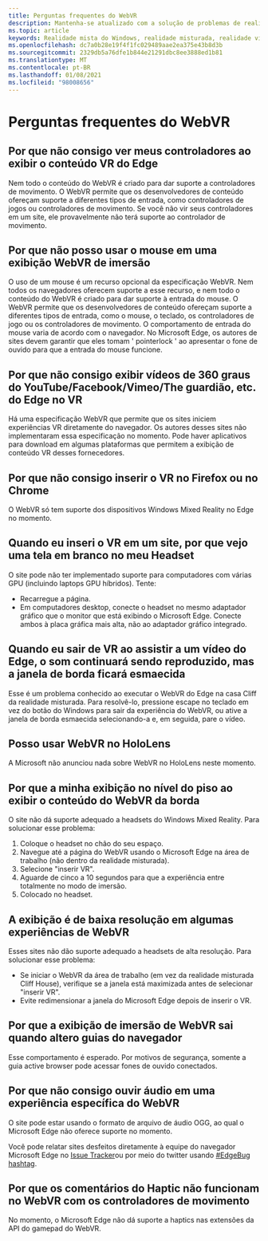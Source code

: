 ```yaml
---
title: Perguntas frequentes do WebVR
description: Mantenha-se atualizado com a solução de problemas de realidade misturada para aplicativos Web que vão além da nossa documentação de suporte padrão do consumidor.
ms.topic: article
keywords: Realidade mista do Windows, realidade misturada, realidade virtual, VR, Sr, solução de problemas, erros, ajuda, suporte, WebVR
ms.openlocfilehash: dc7a0b28e19f4f1fc029489aae2ea375e43b8d3b
ms.sourcegitcommit: 2329db5a76dfe1b844e21291dbc8ee3888ed1b81
ms.translationtype: MT
ms.contentlocale: pt-BR
ms.lasthandoff: 01/08/2021
ms.locfileid: "98008656"
---
```

# <a name="webvr-faqs"></a>Perguntas frequentes do WebVR

## <a name="why-cant-i-see-my-controllers-when-viewing-vr-content-from-edge"></a>Por que não consigo ver meus controladores ao exibir o conteúdo VR do Edge

Nem todo o conteúdo do WebVR é criado para dar suporte a controladores de movimento. O WebVR permite que os desenvolvedores de conteúdo ofereçam suporte a diferentes tipos de entrada, como controladores de jogos ou controladores de movimento. Se você não vir seus controladores em um site, ele provavelmente não terá suporte ao controlador de movimento.

## <a name="why-cant-i-use-the-mouse-in-an-immersive-webvr-view"></a>Por que não posso usar o mouse em uma exibição WebVR de imersão

O uso de um mouse é um recurso opcional da especificação WebVR. Nem todos os navegadores oferecem suporte a esse recurso, e nem todo o conteúdo do WebVR é criado para dar suporte à entrada do mouse. O WebVR permite que os desenvolvedores de conteúdo ofereçam suporte a diferentes tipos de entrada, como o mouse, o teclado, os controladores de jogo ou os controladores de movimento. O comportamento de entrada do mouse varia de acordo com o navegador. No Microsoft Edge, os autores de sites devem garantir que eles tomam ' pointerlock ' ao apresentar o fone de ouvido para que a entrada do mouse funcione.

## <a name="why-cant-i-view-360-degree-videos-from-youtubefacebookvimeothe-guardian-etc-from-edge-in-vr"></a>Por que não consigo exibir vídeos de 360 graus do YouTube/Facebook/Vimeo/The guardião, etc. do Edge no VR

Há uma especificação WebVR que permite que os sites iniciem experiências VR diretamente do navegador. Os autores desses sites não implementaram essa especificação no momento. Pode haver aplicativos para download em algumas plataformas que permitem a exibição de conteúdo VR desses fornecedores.

## <a name="why-cant-i-enter-vr-from-firefox-or-chrome"></a>Por que não consigo inserir o VR no Firefox ou no Chrome

O WebVR só tem suporte dos dispositivos Windows Mixed Reality no Edge no momento.

## <a name="when-i-enter-vr-from-a-website-why-do-i-see-a-blank-screen-in-my-headset"></a>Quando eu inseri o VR em um site, por que vejo uma tela em branco no meu Headset

O site pode não ter implementado suporte para computadores com várias GPU (incluindo laptops GPU híbridos). Tente:

* Recarregue a página.
* Em computadores desktop, conecte o headset no mesmo adaptador gráfico que o monitor que está exibindo o Microsoft Edge. Conecte ambos à placa gráfica mais alta, não ao adaptador gráfico integrado.

## <a name="when-i-exit-vr-when-watching-a-video-from-edge-the-sound-continues-playing-but-the-edge-window-is-grayed-out"></a>Quando eu sair de VR ao assistir a um vídeo do Edge, o som continuará sendo reproduzido, mas a janela de borda ficará esmaecida

Esse é um problema conhecido ao executar o WebVR do Edge na casa Cliff da realidade misturada. Para resolvê-lo, pressione escape no teclado em vez do botão do Windows para sair da experiência do WebVR, ou ative a janela de borda esmaecida selecionando-a e, em seguida, pare o vídeo.

## <a name="can-i-use-webvr-on-the-hololens"></a>Posso usar WebVR no HoloLens

A Microsoft não anunciou nada sobre WebVR no HoloLens neste momento.

## <a name="why-is-my-view-at-floor-level-when-viewing-webvr-content-from-edge"></a>Por que a minha exibição no nível do piso ao exibir o conteúdo do WebVR da borda

O site não dá suporte adequado a headsets do Windows Mixed Reality. Para solucionar esse problema:

1. Coloque o headset no chão do seu espaço.
2. Navegue até a página do WebVR usando o Microsoft Edge na área de trabalho (não dentro da realidade misturada).
3. Selecione "inserir VR".
4. Aguarde de cinco a 10 segundos para que a experiência entre totalmente no modo de imersão.
5. Colocado no headset.

## <a name="the-display-is-low-resolution-in-some-webvr-experiences"></a>A exibição é de baixa resolução em algumas experiências de WebVR

Esses sites não dão suporte adequado a headsets de alta resolução. Para solucionar esse problema:

* Se iniciar o WebVR da área de trabalho (em vez da realidade misturada Cliff House), verifique se a janela está maximizada antes de selecionar "inserir VR".
* Evite redimensionar a janela do Microsoft Edge depois de inserir o VR.

## <a name="why-does-the-webvr-immersive-view-exit-when-i-change-browser-tabs"></a>Por que a exibição de imersão de WebVR sai quando altero guias do navegador

Esse comportamento é esperado. Por motivos de segurança, somente a guia active browser pode acessar fones de ouvido conectados.

## <a name="why-cant-i-hear-audio-on-a-particular-webvr-experience"></a>Por que não consigo ouvir áudio em uma experiência específica do WebVR

O site pode estar usando o formato de arquivo de áudio OGG, ao qual o Microsoft Edge não oferece suporte no momento.

Você pode relatar sites desfeitos diretamente à equipe do navegador Microsoft Edge no [Issue Tracker](https://developer.microsoft.com/microsoft-edge/platform/issues/)ou por meio do twitter usando [#EdgeBug hashtag](https://blogs.windows.com/msedgedev/2016/08/11/edgebug-twitter/).

## <a name="why-does-haptic-feedback-not-work-in-webvr-with-motion-controllers"></a>Por que os comentários do Haptic não funcionam no WebVR com os controladores de movimento

No momento, o Microsoft Edge não dá suporte a haptics nas extensões da API do gamepad do WebVR.